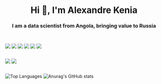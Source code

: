 <h1 align="center">Hi 👋, I'm Alexandre Kenia</h1>
<h3 align="center">I am a data scientist from Angola, bringing value to Russia</h3>

##

<div style="display: inline_block"><br>
   <img src="https://img.shields.io/badge/Python-3776AB?style=for-the-badge&logo=python&logoColor=white" />
   <img src="https://img.shields.io/badge/MySQL-00000F?style=for-the-badge&logo=mysql&logoColor=white" />
   <img src="https://img.shields.io/badge/-Linux-black?style=for-the-badge&logo=Linux" />
   <img src="https://img.shields.io/badge/-Git-white?style=for-the-badge&logo=Git" />
   <img src="https://img.shields.io/badge/GitHub-%2312100E.svg?&style=for-the-badge&logo=Github&logoColor=white" />
   <img src="https://img.shields.io/badge/Visual_Studio_Code-0078D4?style=for-the-badge&logo=visual%20studio%20code&logoColor=white" />
</div>

##


<div> 
 
 
  <a href = "mailto:alexandrekenia58i@gmail.com"><img src="https://img.shields.io/badge/-Gmail-%23333?style=for-the-badge&logo=gmail&logoColor=white" target="_blank"></a>
  <a href="https://https://www.linkedin.com/in/alexandre-kenia/" target="_blank"><img src="https://img.shields.io/badge/-LinkedIn-%230077B5?style=for-the-badge&logo=linkedin&logoColor=white" target="_blank"></a> 
  
</div>


##

![Top Languages](https://github-readme-stats.vercel.app/api/top-langs/?username=AMK01001&hide=jupyter%20notebook&langs_count=20&count_private=true&show_icons=false&layout=compact) ![Anurag's GitHub stats](https://github-readme-stats.vercel.app/api?username=AMK01001&show_icons=false)
